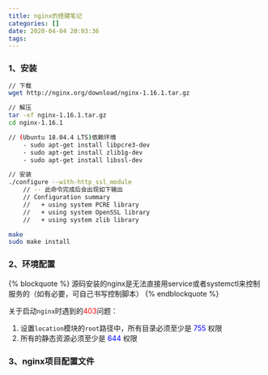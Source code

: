 ```yaml
---
title: nginx的搭建笔记
categories: []
date: 2020-04-04 20:03:36
tags:
---
```


### 1、安装

```bash
// 下载
wget http://nginx.org/download/nginx-1.16.1.tar.gz

// 解压
tar -xf nginx-1.16.1.tar.gz
cd nginx-1.16.1

// (Ubuntu 18.04.4 LTS)依赖环境
    - sudo apt-get install libpcre3-dev
    - sudo apt-get install zlib1g-dev
    - sudo apt-get install libssl-dev

// 安装
./configure --with-http_ssl_module
    // -- 此命令完成后会出现如下输出
    // Configuration summary
    //   + using system PCRE library
    //   + using system OpenSSL library
    //   + using system zlib library

make
sudo make install
```

### 2、环境配置
{% blockquote %}
源码安装的nginx是无法直接用service或者systemctl来控制服务的（如有必要，可自己书写控制脚本）
{% endblockquote %}

关于启动`nginx`时遇到的<font color="red">403</font>问题：
1. 设置`location`模块的`root`路径中，所有目录必须至少是<font color="blue"> 755 </font>权限
2. 所有的静态资源必须至少是<font color="blue"> 644 </font>权限

### 3、nginx项目配置文件

